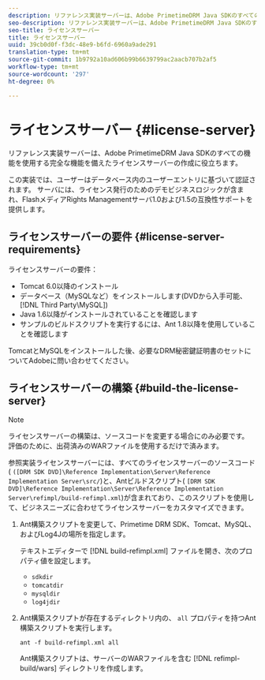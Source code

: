 ```yaml
---
description: リファレンス実装サーバーは、Adobe PrimetimeDRM Java SDKのすべての機能を使用する完全な機能を備えたライセンスサーバーの作成に役立ちます。
seo-description: リファレンス実装サーバーは、Adobe PrimetimeDRM Java SDKのすべての機能を使用する完全な機能を備えたライセンスサーバーの作成に役立ちます。
seo-title: ライセンスサーバー
title: ライセンスサーバー
uuid: 39cb0d0f-f3dc-48e9-b6fd-6960a9ade291
translation-type: tm+mt
source-git-commit: 1b9792a10ad606b99b6639799ac2aacb707b2af5
workflow-type: tm+mt
source-wordcount: '297'
ht-degree: 0%

---
```



# ライセンスサーバー {#license-server}

リファレンス実装サーバーは、Adobe PrimetimeDRM Java SDKのすべての機能を使用する完全な機能を備えたライセンスサーバーの作成に役立ちます。

この実装では、ユーザーはデータベース内のユーザーエントリに基づいて認証されます。 サーバには、ライセンス発行のためのデモビジネスロジックが含まれ、FlashメディアRights Managementサーバ1.0および1.5の互換性サポートを提供します。

## ライセンスサーバーの要件 {#license-server-requirements}

ライセンスサーバーの要件：

* Tomcat 6.0以降のインストール
* データベース（MySQLなど）をインストールします(DVDから入手可能、 [!DNL Third Party\MySQL])
* Java 1.6以降がインストールされていることを確認します
* サンプルのビルドスクリプトを実行するには、Ant 1.8以降を使用していることを確認します

TomcatとMySQLをインストールした後、必要なDRM秘密鍵証明書のセットについてAdobeに問い合わせてください。

## ライセンスサーバーの構築 {#build-the-license-server}

>[!NOTE]
>
>ライセンスサーバーの構築は、ソースコードを変更する場合にのみ必要です。 評価のために、出荷済みのWARファイルを使用するだけで済みます。

参照実装ライセンスサーバーには、すべてのライセンスサーバーのソースコード( `([DRM SDK DVD]\Reference Implementation\Server\Reference Implementation Server\src/`)と、Antビルドスクリプト( `[DRM SDK DVD]\Reference Implementation\Server\Reference Implementation Server\refimpl/build-refimpl.xml`)が含まれており、このスクリプトを使用して、ビジネスニーズに合わせてライセンスサーバーをカスタマイズできます。

1. Ant構築スクリプトを変更して、Primetime DRM SDK、Tomcat、MySQL、およびLog4Jの場所を指定します。

   テキストエディターで [!DNL build-refimpl.xml] ファイルを開き、次のプロパティ値を設定します。

   * `sdkdir`
   * `tomcatdir`
   * `mysqldir`
   * `log4jdir`

1. Ant構築スクリプトが存在するディレクトリ内の、 `all` プロパティを持つAnt構築スクリプトを実行します。

   ```
   ant -f build-refimpl.xml all
   ```

   Ant構築スクリプトは、サーバーのWARファイルを含む [!DNL refimpl-build/wars] ディレクトリを作成します。
